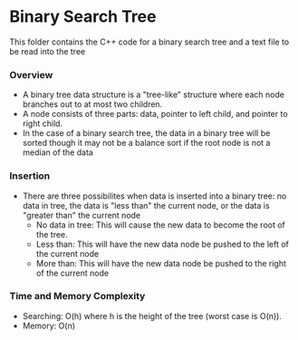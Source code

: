 # Binary Search Tree

This folder contains the C++ code for a binary search tree and a text file to be read into the tree

### Overview
- A binary tree data structure is a "tree-like" structure where each node branches out to at most two children.
- A node consists of three parts: data, pointer to left child, and pointer to right child.
- In the case of a binary search tree, the data in a binary tree will be sorted though it may not be a balance sort if the root node is not a median of the data

### Insertion
- There are three possibilites when data is inserted into a binary tree: no data in tree, the data is "less than" the current node, or the data is "greater than" the current node
  - No data in tree: This will cause the new data to become the root of the tree.
  - Less than: This will have the new data node be pushed to the left of the current node
  - More than: This will have the new data node be pushed to the right of the current node

### Time and Memory Complexity
- Searching: O(h) where h is the height of the tree (worst case is O(n)).
- Memory: O(n)
